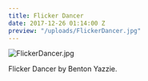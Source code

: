 ```yaml
---
title: Flicker Dancer
date: 2017-12-26 01:14:00 Z
preview: "/uploads/FlickerDancer.jpg"
---
```


![FlickerDancer.jpg](/uploads/FlickerDancer.jpg)

Flicker Dancer by Benton Yazzie.